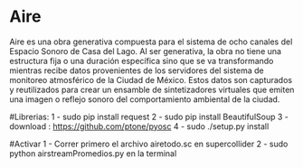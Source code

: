 # Aire
Aire es una obra generativa compuesta para el sistema de ocho canales del Espacio Sonoro de Casa del Lago. 
Al ser generativa, la obra no tiene una estructura fija o una duración específica sino que se va transformando 
mientras recibe datos provenientes de los servidores del sistema de monitoreo atmosférico de la Ciudad de México. 
Estos datos son capturados y reutilizados para crear un ensamble de sintetizadores virtuales que emiten una imagen 
o reflejo sonoro del comportamiento ambiental de la ciudad.

#Librerias:
1 - sudo pip install request
2 - sudo pip install BeautifulSoup
3 - download : https://github.com/ptone/pyosc
4 - sudo ./setup.py install

#Activar 
1 - Correr primero el archivo airetodo.sc en supercollider
2 - sudo python airstreamPromedios.py en la terminal 
